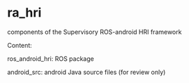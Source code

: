 # ra_hri
components of the Supervisory ROS-android HRI framework 

Content: 

ros_android_hri:  ROS package 

android_src:      android Java source files (for review only)
